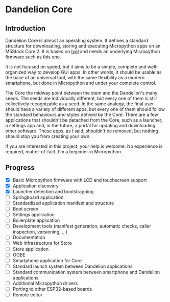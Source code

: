 # Dandelion Core
## Introduction
Dandelion Core is almost an operating system. It defines a standard structure for downloading, storing and executing Micropython apps on an M5Stack Core 2.
It is based on [lvgl](https://github.com/lvgl/lvgl) and needs an underlying Micropython firmware such as [this one](https://github.com/imliubo/M5Stack-Micropython).

It is not focused on speed, but it aims to be a simple, complete and well-organized way to develop GUI apps. In other words, it should be usable as the base of an universal tool, with the same flexibility as a modern smartphone, but done in Micropython and under your complete control.

The Core the midway point between the stem and the Dandelion's many seeds. The seeds are individually different, but every one of them is still collectively recognizable as a seed. In the same analogy, the final user should have a variety of different apps, but every one of them should follow the standard behaviours and styles defined by the Core. There are a few applications that shouldn't be detached from the Core, such as a launcher, a settings app and, in the future, a portal for updating and downloading other software. These apps, as I said, shouldn't be removed, but nothing should stop you from creating your own.

If you are interested in this project, your help is welcome. No experience is required, matter-of-fact, I'm a beginner in Micropython.

## Progress
- [x] Basic Micropython firmware with LCD and touchscreen support
- [x] Application discovery
- [x] Launcher detection and bootstrapping
- [ ] Springboard application
- [ ] Standardized application manifest and structure
- [ ] Boot screen
- [ ] Settings application
- [ ] Boilerplate application
- [ ] Development tools (manifest generation, automatic checks, caller inspection, versioning, ...)
- [ ] Documentation
- [ ] Web infrastructure for Store
- [ ] Store application
- [ ] OOBE
- [ ] Smartphone application for Core
- [ ] Standard launch system between Dandelion applications
- [ ] Standard communication system between smartphone and Dandelion applications
- [ ] Additional Micropython drivers
- [ ] Porting to other ESP32-based boards
- [ ] Remote editor